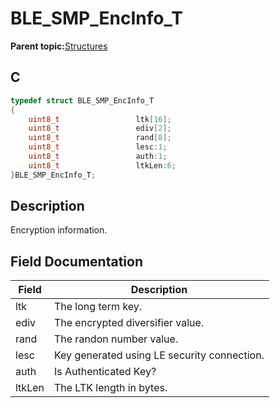 # BLE\_SMP\_EncInfo\_T

**Parent topic:**[Structures](GUID-32B57AF4-FA13-419A-852F-73C4E0457A07.md)

## C

```c
typedef struct BLE_SMP_EncInfo_T
{
    uint8_t                 ltk[16];
    uint8_t                 ediv[2];
    uint8_t                 rand[8];
    uint8_t                 lesc:1;
    uint8_t                 auth:1;
    uint8_t                 ltkLen:6;
}BLE_SMP_EncInfo_T;
```

## Description

Encryption information.

## Field Documentation

|Field|Description|
|-----|-----------|
|ltk|The long term key.|
|ediv|The encrypted diversifier value.|
|rand|The randon number value.|
|lesc|Key generated using LE security connection.|
|auth|Is Authenticated Key?|
|ltkLen|The LTK length in bytes.|

